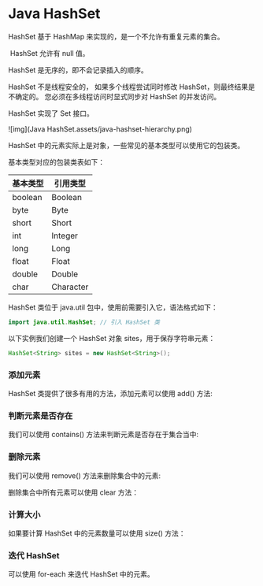 # Java HashSet

HashSet 基于 HashMap 来实现的，是一个不允许有重复元素的集合。

​    HashSet 允许有 null 值。

HashSet 是无序的，即不会记录插入的顺序。

HashSet 不是线程安全的， 如果多个线程尝试同时修改 HashSet，则最终结果是不确定的。 您必须在多线程访问时显式同步对 HashSet 的并发访问。

 HashSet 实现了 Set 接口。

![img](Java HashSet.assets/java-hashset-hierarchy.png)

HashSet 中的元素实际上是对象，一些常见的基本类型可以使用它的包装类。

基本类型对应的包装类表如下：

| 基本类型 | 引用类型  |
| -------- | --------- |
| boolean  | Boolean   |
| byte     | Byte      |
| short    | Short     |
| int      | Integer   |
| long     | Long      |
| float    | Float     |
| double   | Double    |
| char     | Character |

HashSet 类位于 java.util 包中，使用前需要引入它，语法格式如下：

```java
import java.util.HashSet; // 引入 HashSet 类
```

以下实例我们创建一个 HashSet 对象 sites，用于保存字符串元素：

```java
HashSet<String> sites = new HashSet<String>();
```

### 添加元素

HashSet 类提供了很多有用的方法，添加元素可以使用 add() 方法:

### 判断元素是否存在

我们可以使用 contains() 方法来判断元素是否存在于集合当中:

### 删除元素

我们可以使用 remove() 方法来删除集合中的元素:

删除集合中所有元素可以使用 clear 方法：

### 计算大小

如果要计算 HashSet 中的元素数量可以使用 size() 方法：

### 迭代 HashSet

可以使用 for-each 来迭代 HashSet 中的元素。